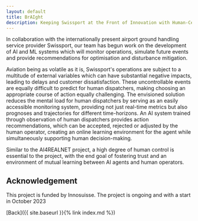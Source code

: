 ```yaml
---
layout: default
title: BrAIght
description: Keeping Swissport at the Front of Innovation with Human-Centered RL Solutions
---
```


In collaboration with the internationally present airport ground handling service provider Swissport, our team has begun
work on the development of AI and ML systems which will monitor operations, simulate future events and provide recommendations
for optimisation and disturbance mitigation. 

Aviation being as volatile as it is, Swissport's operations are subject to a multitude of external variables which 
can have substantial negative impacts, leading to delays and customer dissatisfaction. These uncontrollable events 
are equally difficult to predict for human dispatchers, making choosing an appropriate course of action equally 
challenging. The envisioned solution reduces the mental load for human dispatchers by serving as an easily 
accessible monitoring system, providing not just real-time metrics but also prognoses and trajectories for different 
time-horizons. An AI system trained through observation of human dispatchers provides action recommendations, which 
can be accepted, rejected or adjusted by the human operator, creating an online learning environment for the agent 
while simultaneously supporting human decision-making. 

Similar to the AI4REALNET project, a high degree of human control is essential to the project, with the end goal of 
fostering trust and an environment of mutual learning between AI agents and human operators. 


## Acknowledgement
This project is funded by Innosuisse. The project is ongoing and with a start in October 2023

[Back]({{ site.baseurl }}{% link index.md %})
